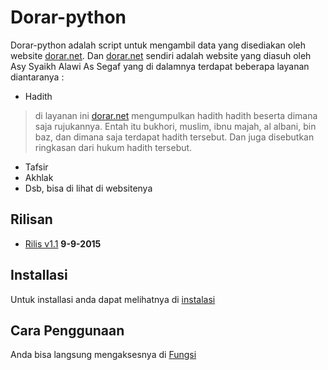 # Dorar-python

Dorar-python adalah script untuk mengambil data yang disediakan oleh website [dorar.net](http://dorar.net).
Dan [dorar.net](http://dorar.net) sendiri adalah website yang diasuh oleh Asy Syaikh Alawi As Segaf yang di dalamnya terdapat beberapa layanan diantaranya :
- Hadith 
> di layanan ini [dorar.net](http://dorar.net) mengumpulkan hadith hadith beserta dimana saja rujukannya. Entah itu bukhori, muslim, ibnu majah, al albani, bin baz, dan dimana saja terdapat hadith tersebut. Dan juga disebutkan ringkasan dari hukum hadith tersebut.
- Tafsir
- Akhlak
- Dsb, bisa di lihat di websitenya

## Rilisan

- [Rilis v1.1](https://github.com/ihfazhillah/dorar-python/releases/tag/1.1) **9-9-2015**

## Installasi

Untuk installasi anda dapat melihatnya di [instalasi](https://github.com/ihfazhillah/dorar-python/wiki/Instalasi)

## Cara Penggunaan

Anda bisa langsung mengaksesnya di [Fungsi](https://github.com/ihfazhillah/dorar-python/wiki/Fungsi)
